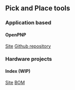 ## Pick and Place tools

### Application based
#### OpenPNP
[Site](http://openpnp.org/)
[Github repository](https://github.com/openpnp/openpnp)

### Hardware projects

#### Index (WIP)
[Site](https://github.com/sphawes/index)
[BOM](https://docs.google.com/spreadsheets/d/1N7jMZ2upi8-9_jjJnl2xC9bYtZuE1wX5Qzoa-qs21eY/edit#gid=476120456)
